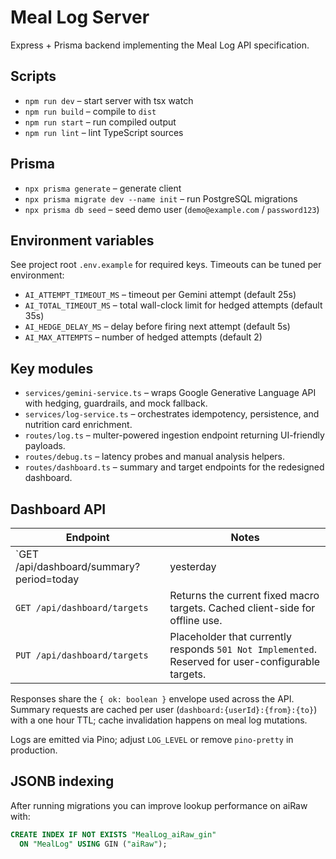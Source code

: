 # Meal Log Server

Express + Prisma backend implementing the Meal Log API specification.

## Scripts

- `npm run dev` – start server with tsx watch
- `npm run build` – compile to `dist`
- `npm run start` – run compiled output
- `npm run lint` – lint TypeScript sources

## Prisma

- `npx prisma generate` – generate client
- `npx prisma migrate dev --name init` – run PostgreSQL migrations
- `npx prisma db seed` – seed demo user (`demo@example.com` / `password123`)

## Environment variables

See project root `.env.example` for required keys. Timeouts can be tuned per environment:

- `AI_ATTEMPT_TIMEOUT_MS` – timeout per Gemini attempt (default 25s)
- `AI_TOTAL_TIMEOUT_MS` – total wall-clock limit for hedged attempts (default 35s)
- `AI_HEDGE_DELAY_MS` – delay before firing next attempt (default 5s)
- `AI_MAX_ATTEMPTS` – number of hedged attempts (default 2)

## Key modules

- `services/gemini-service.ts` – wraps Google Generative Language API with hedging, guardrails, and mock fallback.
- `services/log-service.ts` – orchestrates idempotency, persistence, and nutrition card enrichment.
- `routes/log.ts` – multer-powered ingestion endpoint returning UI-friendly payloads.
- `routes/debug.ts` – latency probes and manual analysis helpers.
- `routes/dashboard.ts` – summary and target endpoints for the redesigned dashboard.

## Dashboard API

| Endpoint | Notes |
| --- | --- |
| `GET /api/dashboard/summary?period=today|yesterday|thisWeek|lastWeek|custom&from=YYYY-MM-DD&to=YYYY-MM-DD` | Authenticated users only. Returns range metadata, daily calorie totals (with meal-period buckets), macro totals/targets/delta, micronutrient deltas, and `remainingToday`. `from`/`to` are required when `period=custom` and the range is capped at 31 days. |
| `GET /api/dashboard/targets` | Returns the current fixed macro targets. Cached client-side for offline use. |
| `PUT /api/dashboard/targets` | Placeholder that currently responds `501 Not Implemented`. Reserved for user-configurable targets. |

Responses share the `{ ok: boolean }` envelope used across the API. Summary requests are cached per user (`dashboard:{userId}:{from}:{to}`) with a one hour TTL; cache invalidation happens on meal log mutations.

Logs are emitted via Pino; adjust `LOG_LEVEL` or remove `pino-pretty` in production.

## JSONB indexing

After running migrations you can improve lookup performance on aiRaw with:

```sql
CREATE INDEX IF NOT EXISTS "MealLog_aiRaw_gin"
  ON "MealLog" USING GIN ("aiRaw");
```
